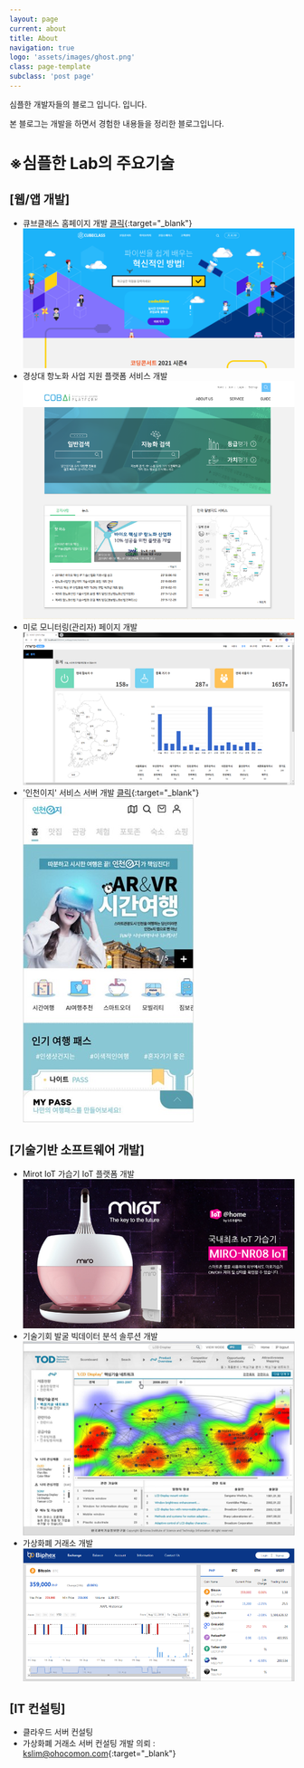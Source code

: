 ```yaml
---
layout: page
current: about
title: About
navigation: true
logo: 'assets/images/ghost.png'
class: page-template
subclass: 'post page'
---
```

심플한 개발자들의 블로그 입니다. 입니다.

본 블로그는 개발을 하면서 경험한 내용들을 정리한 블로그입니다.

# ※심플한 Lab의 주요기술

## [웹/앱 개발]
- 큐브클래스 홈페이지 개발 [클릭](https://www.cubeclass.co.kr){:target="_blank"}
![img](\assets\built\images\about\cubeclass.PNG)
- 경상대 항노화 사업 지원 플랫폼 서비스 개발
![img](\assets\built\images\about\gnu.png)
- 미로 모니터링(관리자) 페이지 개발
![img](\assets\built\images\about\miro.png)
- '인천이지' 서비스 서버 개발 [클릭](https://www.cubeclass.co.kr){:target="_blank"}
![img](\assets\built\images\about\incheonEZ.jpg)

## [기술기반 소프트웨어 개발]
- Mirot IoT 가습기 IoT 플랫폼 개발
![img](\assets\built\images\about\MirotIoT.png)
- 기술기회 발굴 빅데이터 분석 솔루션 개발
![img](\assets\built\images\about\bigData.png)
- 가상화폐 거래소 개발
![img](\assets\built\images\about\biphex.png)

##  [IT 컨설팅]
- 클라우드 서버 컨설팅
- 가상화폐 거래소 서버 컨설팅
개발 의뢰 : [kslim@ohocomon.com](mailto:kslim@ohocomon.com){:target="_blank"}